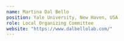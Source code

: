 ```yaml
---
name: Martina Dal Bello
position: Yale University, New Haven, USA
role: Local Organizing Committee
website: "https://www.dalbellolab.com/"
---
```

